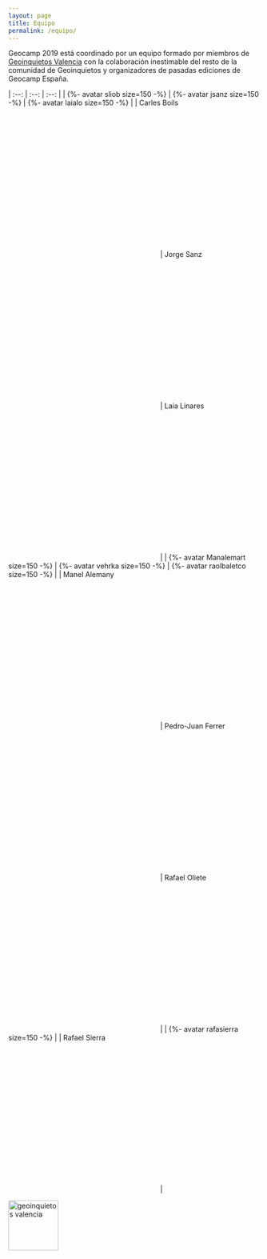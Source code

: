 ```yaml
---
layout: page
title: Equipo
permalink: /equipo/
---
```



Geocamp 2019 está coordinado por un equipo formado por miembros de [Geoinquietos Valencia](http://geoinquietos.org/grupos/valencia/) con la colaboración inestimable del resto de la comunidad de Geoinquietos y organizadores de pasadas ediciones de Geocamp España.

| :--: | :--: | :--: |
| {%- avatar sliob size=150 -%} | {%- avatar jsanz size=150 -%} | {%- avatar laialo size=150 -%} |
| Carles Boils <br/> [<svg class="svg-icon grey"><use xlink:href="{{ '/assets/minima-social-icons.svg#github' | relative_url }}"></use></svg>](https://github.com/sliob) [<svg class="svg-icon grey"><use xlink:href="{{ '/assets/minima-social-icons.svg#linkedin' | relative_url }}"></use></svg>](https://www.linkedin.com/in/cboils/) |  Jorge Sanz <br/>  [<svg class="svg-icon grey"><use xlink:href="{{ '/assets/minima-social-icons.svg#github' | relative_url }}"></use></svg>](https://github.com/jsanz) [<svg class="svg-icon grey"><use xlink:href="{{ '/assets/minima-social-icons.svg#linkedin' | relative_url }}"></use></svg>](https://www.linkedin.com/in/jsanz/) | Laia Linares <br/>  [<svg class="svg-icon grey"><use xlink:href="{{ '/assets/minima-social-icons.svg#github' | relative_url }}"></use></svg>](https://github.com/laialo) [<svg class="svg-icon grey"><use xlink:href="{{ '/assets/minima-social-icons.svg#linkedin' | relative_url }}"></use></svg>](https://www.linkedin.com/in/laialinaresortells/) |
| {%- avatar Manalemart size=150 -%} | {%- avatar vehrka size=150 -%} | {%- avatar raolbaletco size=150 -%} |
| Manel Alemany <br/>  [<svg class="svg-icon grey"><use xlink:href="{{ '/assets/minima-social-icons.svg#github' | relative_url }}"></use></svg>](https://github.com/Manalemart) [<svg class="svg-icon grey"><use xlink:href="{{ '/assets/minima-social-icons.svg#linkedin' | relative_url }}"></use></svg>](https://www.linkedin.com/in/manel-alemany-mart%C3%ADnez-67b3256b/) | Pedro-Juan Ferrer <br/>  [<svg class="svg-icon grey"><use xlink:href="{{ '/assets/minima-social-icons.svg#github' | relative_url }}"></use></svg>](https://github.com/vehrka) [<svg class="svg-icon grey"><use xlink:href="{{ '/assets/minima-social-icons.svg#linkedin' | relative_url }}"></use></svg>](https://www.linkedin.com/in/pedrojuanferrer/) | Rafael Oliete <br/>  [<svg class="svg-icon grey"><use xlink:href="{{ '/assets/minima-social-icons.svg#github' | relative_url }}"></use></svg>](https://github.com/raolbaletco) [<svg class="svg-icon grey"><use xlink:href="{{ '/assets/minima-social-icons.svg#linkedin' | relative_url }}"></use></svg>](https://www.linkedin.com/in/raolbal/) |
| {%- avatar rafasierra size=150 -%} |
| Rafael Sierra <br/> [<svg class="svg-icon grey"><use xlink:href="{{ '/assets/minima-social-icons.svg#github' | relative_url }}"></use></svg>](https://github.com/rafasierra) [<svg class="svg-icon grey"><use xlink:href="{{ '/assets/minima-social-icons.svg#linkedin' | relative_url }}"></use></svg>](https://www.linkedin.com/in/rafael-sierra-requena-73a10236/) |

<img src="https://avatars1.githubusercontent.com/u/1526233?v=4" alt="geoinquietos valencia" width="100"/>
